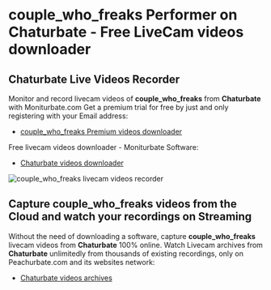 # couple_who_freaks Performer on Chaturbate - Free LiveCam videos downloader

## Chaturbate Live Videos Recorder

Monitor and record livecam videos of **couple_who_freaks** from **Chaturbate** with Moniturbate.com
Get a premium trial for free by just and only registering with your Email address:
* [couple_who_freaks Premium videos downloader](https://moniturbate.com/request-demo-licence-key.html)

Free livecam videos downloader - Moniturbate Software:
* [Chaturbate videos downloader](https://moniturbate.com/moniturbate-download-software.html)

![couple_who_freaks livecam videos recorder](https://peachurnet.com/templates/moniturbate-software.png)


## Capture couple_who_freaks videos from the Cloud and watch your recordings on Streaming

Without the need of downloading a software, capture **couple_who_freaks** livecam videos from **Chaturbate** 100% online.
Watch Livecam archives from **Chaturbate** unlimitedly from thousands of existing recordings, only on Peachurbate.com and its websites network:
* [Chaturbate videos archives](https://peachurnet.com/)